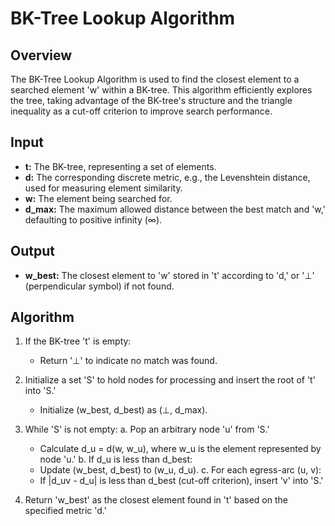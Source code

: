 # BK-Tree Lookup Algorithm

## Overview

The BK-Tree Lookup Algorithm is used to find the closest element to a searched element 'w' within a BK-tree. This algorithm efficiently explores the tree, taking advantage of the BK-tree's structure and the triangle inequality as a cut-off criterion to improve search performance.

## Input

- **t:** The BK-tree, representing a set of elements.
- **d:** The corresponding discrete metric, e.g., the Levenshtein distance, used for measuring element similarity.
- **w:** The element being searched for.
- **d_max:** The maximum allowed distance between the best match and 'w,' defaulting to positive infinity (∞).

## Output

- **w_best:** The closest element to 'w' stored in 't' according to 'd,' or '⊥' (perpendicular symbol) if not found.

## Algorithm

1. If the BK-tree 't' is empty:
    - Return '⊥' to indicate no match was found.

2. Initialize a set 'S' to hold nodes for processing and insert the root of 't' into 'S.'
    - Initialize (w_best, d_best) as (⊥, d_max).

3. While 'S' is not empty:
   a. Pop an arbitrary node 'u' from 'S.'
    - Calculate d_u = d(w, w_u), where w_u is the element represented by node 'u.'
      b. If d_u is less than d_best:
    - Update (w_best, d_best) to (w_u, d_u).
      c. For each egress-arc (u, v):
    - If |d_uv - d_u| is less than d_best (cut-off criterion), insert 'v' into 'S.'

4. Return 'w_best' as the closest element found in 't' based on the specified metric 'd.'
